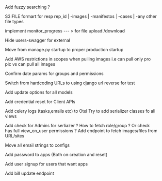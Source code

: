 Add fuzzy searching ?

S3 FILE formart for resp
rep_id
    | -images
    | -manifestos
    | -cases
    | -any other file types

implement monitor_progress --- > for file upload /download


Hide users-swagger for external

Move from manage.py startup to proper production startup

Add AWS restrictions in scopes when pulling images i.e can pull only pro pic vs can pull all images

Confirm date params for groups and permissions


Switch from hardcoding URLs to using django url reverse for test

Add update options for all models

Add credential reset for Client APIs

Add celery logs (tasks,emails etc) to Otel
Try to add serializer classes fo all views

Add check for Admins for serliazer ? How to fetch role/group ? Or check has full view_on_user permissions ?
Add endpoint to fetch images/files from URL/sites

Move all email strings to configs

Add password to apps (Both on creation and reset)

Add user signup for users that want apps

Add bill update endpoint
